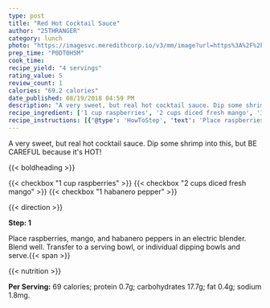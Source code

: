 ```yaml
---
type: post
title: "Red Hot Cocktail Sauce"
author: "25THRANGER"
category: lunch
photo: "https://imagesvc.meredithcorp.io/v3/mm/image?url=https%3A%2F%2Fimages.media-allrecipes.com%2Fuserphotos%2F1346750.jpg"
prep_time: "P0DT0H5M"
cook_time: 
recipe_yield: "4 servings"
rating_value: 5
review_count: 1
calories: "69.2 calories"
date_published: 08/19/2018 04:59 PM
description: "A very sweet, but real hot cocktail sauce. Dip some shrimp into this, but BE CAREFUL because it's HOT!"
recipe_ingredient: ['1 cup raspberries', '2 cups diced fresh mango', '1 habanero pepper']
recipe_instructions: [{'@type': 'HowToStep', 'text': 'Place raspberries, mango, and habanero peppers in an electric blender. Blend well. Transfer to a serving bowl, or individual dipping bowls and serve.\n'}]
---
```


A very sweet, but real hot cocktail sauce. Dip some shrimp into this, but BE CAREFUL because it's HOT! 

{{< boldheading >}}

{{< checkbox "1 cup raspberries" >}}
{{< checkbox "2 cups diced fresh mango" >}}
{{< checkbox "1  habanero pepper" >}}


{{< direction >}}

**Step: 1**

Place raspberries, mango, and habanero peppers in an electric blender. Blend well. Transfer to a serving bowl, or individual dipping bowls and serve.{{< span >}}

{{< nutrition >}}

**Per Serving:** 69 calories; protein 0.7g; carbohydrates 17.7g; fat 0.4g; sodium 1.8mg.